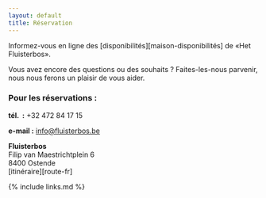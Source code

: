 ```yaml
---
layout: default
title: Réservation
---
```

Informez-vous en ligne des [disponibilités][maison-disponibilités] de &laquo;Het Fluisterbos&raquo;.

Vous avez encore des questions ou des souhaits ? Faites-les-nous parvenir, nous nous ferons un plaisir de vous aider. 

### Pour les réservations :

**tél.  :** +32 472 84 17 15

**e-mail :** info@fluisterbos.be

**Fluisterbos**  
Filip van Maestrichtplein 6  
8400 Ostende  
[itinéraire][route-fr]

{% include links.md %}
